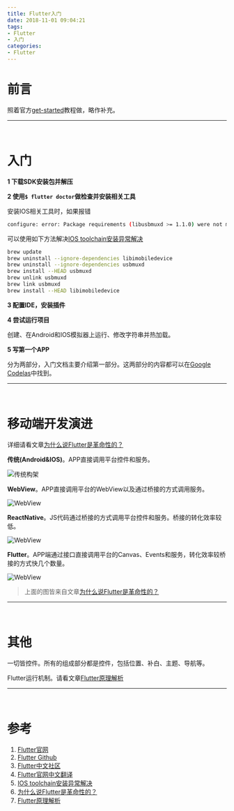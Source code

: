 ```yaml
---
title: Flutter入门
date: 2018-11-01 09:04:21
tags:
- Flutter
- 入门
categories:
- Flutter
---
```


# 前言

照着官方[get-started](https://flutter.io/get-started/install/)教程做，略作补充。

-- -- --

<br>

# 入门

**1 下载SDK安装包并解压**

**2 使用`$ flutter doctor`做检查并安装相关工具**

安装IOS相关工具时，如果报错

```bash
configure: error: Package requirements (libusbmuxd >= 1.1.0) were not met:
```

可以使用如下方法解决[IOS toolchain安装异常解决](https://stackoverflow.com/questions/52602425/libusbmuxd-version-error-during-flutter-install/52604913#52604913)

```bash
brew update
brew uninstall --ignore-dependencies libimobiledevice
brew uninstall --ignore-dependencies usbmuxd
brew install --HEAD usbmuxd
brew unlink usbmuxd
brew link usbmuxd
brew install --HEAD libimobiledevice
```

**3 配置IDE，安装插件**

**4 尝试运行项目**

创建、在Android和IOS模拟器上运行、修改字符串并热加载。

**5  写第一个APP** 

分为两部分，入门文档主要介绍第一部分。这两部分的内容都可以在[Google Codelas](https://codelabs.developers.google.com/?cat=Flutter)中找到。

-- -- --

<br>



# 移动端开发演进

详细请看文章[为什么说Flutter是革命性的？](<http://www.infoq.com/cn/articles/why-is-flutter-revolutionary>)

**传统(Android&IOS)**。APP直接调用平台控件和服务。

![传统构架](/images/mobile_dev_oem.png)

**WebView**。APP直接调用平台的WebView以及通过桥接的方式调用服务。

![WebView](/images/mobile_dev_webview.png)

**ReactNative**。JS代码通过桥接的方式调用平台控件和服务。桥接的转化效率较低。

![WebView](/images/mobile_dev_rn.png)

**Flutter**。APP端通过接口直接调用平台的Canvas、Events和服务，转化效率较桥接的方式快几个数量。

![WebView](/images/mobile_dev_flutter.png)

> 上面的图皆来自文章[为什么说Flutter是革命性的？](<http://www.infoq.com/cn/articles/why-is-flutter-revolutionary>)

-----

<br>



# 其他

一切皆控件。所有的组成部分都是控件，包括位置、补白、主题、导航等。

Flutter运行机制。请看文章[Flutter原理解析](https://mp.weixin.qq.com/s/CQQXD0TrlbaNWjoClIcDtw)



----

<br>





# 参考

1. [Flutter官网](https://flutter.io/get-started/install/)
2. [Flutter Github](https://github.com/flutter/flutter)
3. [Flutter中文社区](https://flutter-io.cn/#section-keynotes)
4. [Flutter官网中文翻译](https://flutterchina.club/get-started/install/)
5. [IOS toolchain安装异常解决](https://stackoverflow.com/questions/52602425/libusbmuxd-version-error-during-flutter-install/52604913#52604913)
6. [为什么说Flutter是革命性的？](<http://www.infoq.com/cn/articles/why-is-flutter-revolutionary>)
7. [Flutter原理解析](https://mp.weixin.qq.com/s/CQQXD0TrlbaNWjoClIcDtw)